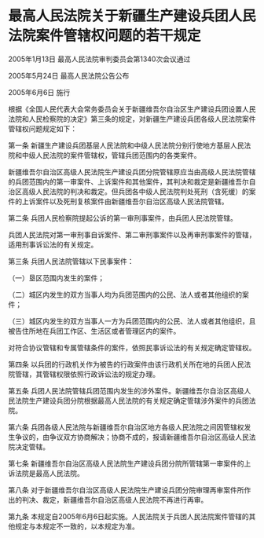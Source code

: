 # 最高人民法院关于新疆生产建设兵团人民法院案件管辖权问题的若干规定

2005年1月13日 最高人民法院审判委员会第1340次会议通过

2005年5月24日 最高人民法院公告公布

2005年6月6日 施行



根据《全国人民代表大会常务委员会关于新疆维吾尔自治区生产建设兵团设置人民法院和人民检察院的决定》第三条的规定，对新疆生产建设兵团各级人民法院案件管辖权问题规定如下：

第一条 新疆生产建设兵团基层人民法院和中级人民法院分别行使地方基层人民法院和中级人民法院的案件管辖权，管辖兵团范围内的各类案件。

新疆维吾尔自治区高级人民法院生产建设兵团分院管辖原应当由高级人民法院管辖的兵团范围内的第一审案件、上诉案件和其他案件，其判决和裁定是新疆维吾尔自治区高级人民法院的判决和裁定。但兵团各中级人民法院判处死刑（含死缓）的案件的上诉案件以及死刑复核案件由新疆维吾尔自治区高级人民法院管辖。

第二条 兵团人民检察院提起公诉的第一审刑事案件，由兵团人民法院管辖。

兵团人民法院对第一审刑事自诉案件、第二审刑事案件以及再审刑事案件的管辖，适用刑事诉讼法的有关规定。

第三条 兵团人民法院管辖以下民事案件：

（一）垦区范围内发生的案件；

（二）城区内发生的双方当事人均为兵团范围内的公民、法人或者其他组织的案件；

（三）城区内发生的双方当事人一方为兵团范围内的公民、法人或者其他组织，且被告住所地在兵团工作区、生活区或者管理区内的案件。

对符合协议管辖和专属管辖条件的案件，依照民事诉讼法的有关规定确定管辖权。

第四条 以兵团的行政机关作为被告的行政案件由该行政机关所在地的兵团人民法院管辖，其管辖权限依照行政诉讼法的规定办理。

第五条 兵团人民法院管辖兵团范围内发生的涉外案件。新疆维吾尔自治区高级人民法院生产建设兵团分院根据最高人民法院的有关规定确定管辖涉外案件的兵团法院。

第六条 兵团各级人民法院与新疆维吾尔自治区地方各级人民法院之间因管辖权发生争议的，由争议双方协商解决；协商不成的，报请新疆维吾尔自治区高级人民法院决定管辖。

第七条 新疆维吾尔自治区高级人民法院生产建设兵团分院所管辖第一审案件的上诉法院是最高人民法院。

第八条 对于新疆维吾尔自治区高级人民法院生产建设兵团分院审理再审案件所作出的判决、裁定，新疆维吾尔自治区高级人民法院不再进行再审。

第九条 本规定自2005年6月6日起实施。人民法院关于兵团人民法院案件管辖的其他规定与本规定不一致的，以本规定为准。